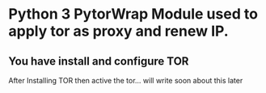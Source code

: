# Python 3 PytorWrap Module used to apply tor as proxy and renew IP.
## You have install and configure TOR
After Installing TOR then active the tor...
will write soon about this later

